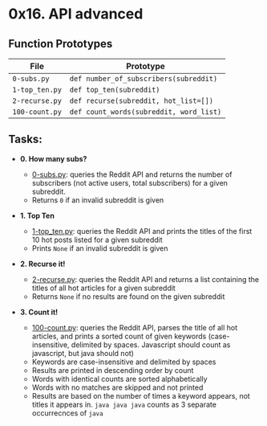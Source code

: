 # 0x16. API advanced

## Function Prototypes
| File           | Prototype                               |
| -------------- | --------------------------------------- |
| `0-subs.py`    | `def number_of_subscribers(subreddit)`  |
| `1-top_ten.py` | `def top_ten(subreddit)`                |
| `2-recurse.py` | `def recurse(subreddit, hot_list=[])`   |
| `100-count.py` | `def count_words(subreddit, word_list)` |

## Tasks:

* **0. How many subs?**
  * [0-subs.py](./0-subs.py): queries the Reddit API and returns the number of subscribers (not active users, total subscribers) for a given subreddit.
  * Returns `0` if an invalid subreddit is given

* **1. Top Ten**
  * [1-top_ten.py](./1-top_ten.py): queries the Reddit API and prints the titles of the first 10 hot posts listed for a given subreddit
  * Prints `None` if an invalid subreddit is given

* **2. Recurse it!**
  * [2-recurse.py](./2-recurse.py): queries the Reddit API and returns a list containing the titles of all hot articles for a given subreddit
  * Returns `None` if no results are found on the given subreddit

* **3. Count it!**
  * [100-count.py](./100-count.py): queries the Reddit API, parses the title of all hot articles, and prints a sorted count of given keywords (case-insensitive, delimited by spaces. Javascript should count as javascript, but java should not)
  * Keywords are case-insensitive and delimited by spaces
  * Results are printed in descending order by count
  * Words with identical counts are sorted alphabetically
  * Words with no matches are skipped and not printed
  * Results are based on the number of times a keyword appears, not titles it appears in.
  `java java java` counts as 3 separate occurrecnces of `java`
